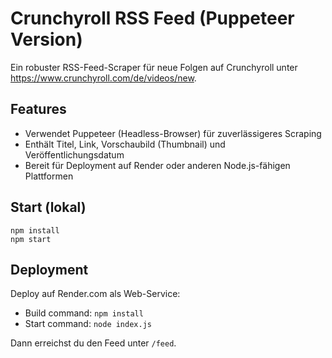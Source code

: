 # Crunchyroll RSS Feed (Puppeteer Version)

Ein robuster RSS-Feed-Scraper für neue Folgen auf Crunchyroll unter https://www.crunchyroll.com/de/videos/new.

## Features
- Verwendet Puppeteer (Headless-Browser) für zuverlässigeres Scraping
- Enthält Titel, Link, Vorschaubild (Thumbnail) und Veröffentlichungsdatum
- Bereit für Deployment auf Render oder anderen Node.js-fähigen Plattformen

## Start (lokal)
```
npm install
npm start
```

## Deployment
Deploy auf Render.com als Web-Service:
- Build command: `npm install`
- Start command: `node index.js`

Dann erreichst du den Feed unter `/feed`.
